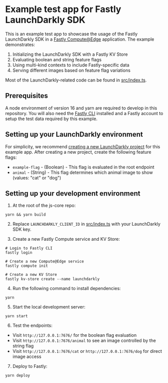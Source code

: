# Example test app for Fastly LaunchDarkly SDK

This is an example test app to showcase the usage of the Fastly LaunchDarkly SDK in a [Fastly Compute@Edge](https://docs.fastly.com/products/compute-at-edge) application. The example demonstrates:

1. Initializing the LaunchDarkly SDK with a Fastly KV Store
2. Evaluating boolean and string feature flags
3. Using multi-kind contexts to include Fastly-specific data
4. Serving different images based on feature flag variations

Most of the LaunchDarkly-related code can be found in [src/index.ts](src/index.ts).

## Prerequisites

A node environment of version 16 and yarn are required to develop in this repository.
You will also need the [Fastly CLI](https://developer.fastly.com/learning/tools/cli) installed and a Fastly account to setup
the test data required by this example.

## Setting up your LaunchDarkly environment

For simplicity, we recommend [creating a new LaunchDarkly project](https://docs.launchdarkly.com/home/organize/projects/?q=create+proj) for this example app. After creating a new project, create the following feature flags:

- `example-flag` - (Boolean) - This flag is evaluated in the root endpoint
- `animal` - (String) - This flag determines which animal image to show (values: "cat" or "dog")

## Setting up your development environment

1. At the root of the js-core repo:

```shell
yarn && yarn build
```

2. Replace `LAUNCHDARKLY_CLIENT_ID` in [src/index.ts](src/index.ts) with your LaunchDarkly SDK key.

3. Create a new Fastly Compute service and KV Store:

```shell
# Login to Fastly CLI
fastly login

# Create a new Compute@Edge service
fastly compute init

# Create a new KV Store
fastly kv-store create --name launchdarkly
```

4. Run the following command to install dependencies:

```shell
yarn
```

5. Start the local development server:

```shell
yarn start
```

6. Test the endpoints:

- Visit `http://127.0.0.1:7676/` for the boolean flag evaluation
- Visit `http://127.0.0.1:7676/animal` to see an image controlled by the string flag
- Visit `http://127.0.0.1:7676/cat` or `http://127.0.0.1:7676/dog` for direct image access

7. Deploy to Fastly:

```shell
yarn deploy
```

